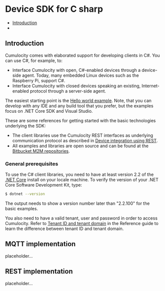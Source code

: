 # Device SDK for C sharp



*   [Introduction](#markdown-header-introduction)
*   []()


## Introduction

Cumulocity comes with elaborated support for developing clients in C#. You can use C#, for example, to:

* Interface Cumulocity with open, C#-enabled devices through a device-side agent. Today, many embedded Linux devices such as the Raspberry Pi, support C#.
* Interface Cumulocity with closed devices speaking an existing, Internet-enabled protocol through a server-side agent.

The easiest starting point is the [Hello world example](/guides/device-sdk/device-sdk-cs/#hello-world-basic). Note, that you can develop with any IDE and any build tool that you prefer, but the examples focus on .NET Core SDK and Visual Studio.

These are some references for getting started with the basic technologies underlying the SDK:

*   The client libraries use the Cumulocity REST interfaces as underlying communication protocol as described in [Device integration using REST](https://cumulocity.com/guides/device-sdk/rest/).
*   All examples and libraries are open source and can be found at the [Bitbucket M2M repositories](https://bitbucket.org/m2m).

### General prerequisites

To use the C# client libraries, you need to have at least version 2.2 of the [.NET Core](https://dotnet.microsoft.com/download/dotnet-core/2.2) install on your locale machine. To verify the version of your .NET Core Software Development Kit, type:

```bash
$ dotnet --version
```

The output needs to show a version number later than "2.2.100" for the basic examples.

You also need to have a valid tenant, user and password in order to access Cumulocity. Refer to [Tenant ID and tenant domain](https://cumulocity.com/guides/reference/tenants/#tenant-id-and-domain) in the Reference guide to learn the difference between tenant ID and tenant domain.

## MQTT implementation

placeholder...

## REST implementation

placeholder...
